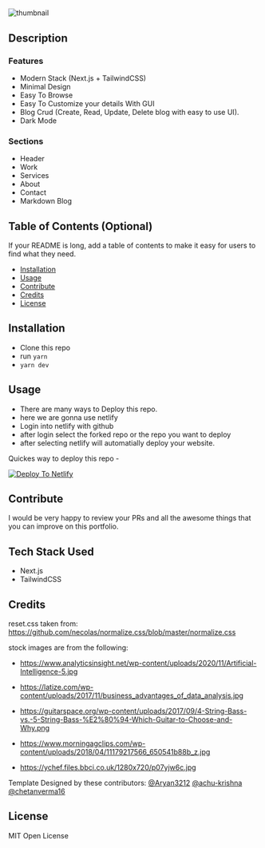 # <Sporesun Enterprises Portfolio>

![thumbnail](https://i.imgur.com/mk5C2ZO.png?1)


## Description

### Features
- Modern Stack (Next.js + TailwindCSS)
- Minimal Design
- Easy To Browse
- Easy To Customize your details With GUI
- Blog Crud (Create, Read, Update, Delete blog with easy to use UI).
- Dark Mode

### Sections
- Header
- Work
- Services
- About
- Contact
- Markdown Blog

## Table of Contents (Optional)

If your README is long, add a table of contents to make it easy for users to find what they need.

- [Installation](#installation)
- [Usage](#usage)
- [Contribute](#contribute)
- [Credits](#credits)
- [License](#license)

## Installation

- Clone this repo
- run `yarn`
- `yarn dev`

## Usage

- There are many ways to Deploy this repo.
- here we are gonna use netlify
- Login into netlify with github
- after login select the forked repo or the repo you want to deploy
- after selecting netlify will automatially deploy your website.

Quickes way to deploy this repo - 

[![Deploy To Netlify](https://www.netlify.com/img/deploy/button.svg)](https://app.netlify.com/start/deploy?repository=https://github.com/SporeSun/Sporesun-Enterprises-portfolio)

## Contribute

I would be very happy to review your PRs and all the awesome things that you can improve on this portfolio.

## Tech Stack Used 
- Next.js
- TailwindCSS

## Credits

reset.css taken from: https://github.com/necolas/normalize.css/blob/master/normalize.css

stock images are from the following:

- https://www.analyticsinsight.net/wp-content/uploads/2020/11/Artificial-Intelligence-5.jpg

- https://latize.com/wp-content/uploads/2017/11/business_advantages_of_data_analysis.jpg

- https://guitarspace.org/wp-content/uploads/2017/09/4-String-Bass-vs.-5-String-Bass-%E2%80%94-Which-Guitar-to-Choose-and-Why.png

- https://www.morningagclips.com/wp-content/uploads/2018/04/11179217566_650541b88b_z.jpg

- https://ychef.files.bbci.co.uk/1280x720/p07yjw6c.jpg

Template Designed by these contributors:
[@Aryan3212](https://github.com/Aryan3212) [@achu-krishna](https://github.com/achu-krishna)
[@chetanverma16](https://github.com/chetanverma16/)

## License

MIT Open License